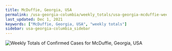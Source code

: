 ```yaml
---
title: McDuffie, Georgia, USA
permalink: /usa-georgia-columbia/weekly_totals/usa-georgia-mcduffie-weekly_totals.html
last_updated: Dec 1, 2021
keywords: ["McDuffie, Georgia, USA", "weekly totals"]
sidebar: usa-georgia-columbia_sidebar
---
```


![Weekly Totals of Confirmed Cases for McDuffie, Georgia, USA](/covid_tracker/images/graphs/usa-georgia-mcduffie-weekly_totals_graph.png)
